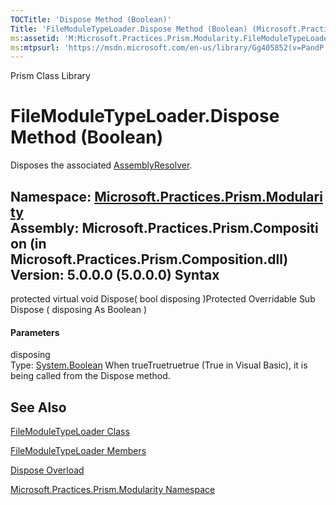 ```yaml
---
TOCTitle: 'Dispose Method (Boolean)'
Title: 'FileModuleTypeLoader.Dispose Method (Boolean) (Microsoft.Practices.Prism.Modularity)'
ms:assetid: 'M:Microsoft.Practices.Prism.Modularity.FileModuleTypeLoader.Dispose(System.Boolean)'
ms:mtpsurl: 'https://msdn.microsoft.com/en-us/library/Gg405852(v=PandP.50)'
---
```


Prism Class Library

FileModuleTypeLoader.Dispose Method (Boolean)
=================================================

Disposes the associated [AssemblyResolver](https://msdn.microsoft.com/t:microsoft.practices.prism.modularity.assemblyresolver).

**Namespace:** [Microsoft.Practices.Prism.Modularity](https://msdn.microsoft.com/n:microsoft.practices.prism.modularity)
**Assembly:** Microsoft.Practices.Prism.Composition (in Microsoft.Practices.Prism.Composition.dll) Version: 5.0.0.0 (5.0.0.0)
Syntax
------

<span id="syntaxToggle"></span>protected virtual void Dispose( bool disposing )Protected Overridable Sub Dispose ( disposing As Boolean )
#### Parameters

disposing  
Type: [System.Boolean](http://msdn2.microsoft.com/en-us/library/a28wyd50)
When trueTruetruetrue (True in Visual Basic), it is being called from the Dispose method.

See Also
--------

<span id="seeAlsoToggle"></span>
[FileModuleTypeLoader Class](https://msdn.microsoft.com/t:microsoft.practices.prism.modularity.filemoduletypeloader)

[FileModuleTypeLoader Members](https://msdn.microsoft.com/allmembers.t:microsoft.practices.prism.modularity.filemoduletypeloader)

[Dispose Overload](https://msdn.microsoft.com/overload:microsoft.practices.prism.modularity.filemoduletypeloader.dispose)

[Microsoft.Practices.Prism.Modularity Namespace](https://msdn.microsoft.com/n:microsoft.practices.prism.modularity)
